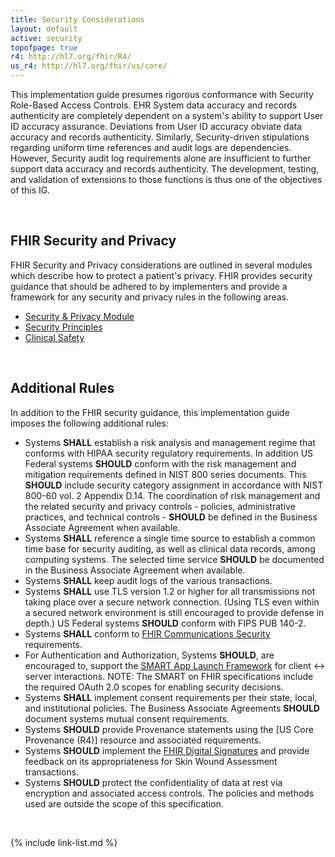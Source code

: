 ```yaml
---
title: Security Considerations
layout: default
active: security
topofpage: true
r4: http://hl7.org/fhir/R4/
us_r4: http://hl7.org/fhir/us/core/
---
```


This implementation guide presumes rigorous conformance with Security Role-Based Access Controls. EHR System data accuracy and records authenticity are completely dependent on a system's ability to support User ID accuracy assurance.  Deviations from User ID accuracy obviate data accuracy and records authenticity. Similarly, Security-driven stipulations regarding uniform time references and audit logs are dependencies. However, Security audit log requirements alone are insufficient to further support data accuracy and records authenticity. The development, testing, and validation of extensions to those functions is thus one of the objectives of this IG.

<br />

## FHIR Security and Privacy

FHIR Security and Privacy considerations are outlined in several modules which describe how to protect a patient's privacy. FHIR provides security guidance that should be adhered to by implementers and provide a framework for any security and privacy rules in the following areas.

- [Security & Privacy Module]({{site.data.fhir.path}}secpriv-module.html)
- [Security Principles]({{site.data.fhir.path}}security.html)
- [Clinical Safety]({{site.data.fhir.path}}safety.html)

<br />

## Additional Rules

In addition to the FHIR security guidance, this implementation guide imposes the following additional rules:

- Systems **SHALL** establish a risk analysis and management regime that conforms with HIPAA security regulatory requirements. In addition US Federal systems **SHOULD** conform with the risk management and mitigation requirements defined in NIST 800 series documents. This **SHOULD** include security category assignment in accordance with NIST 800-60 vol. 2 Appendix D.14. The coordination of risk management and the related security and privacy controls - policies, administrative practices, and technical controls - **SHOULD** be defined in the Business Associate Agreement when available.
- Systems **SHALL** reference a single time source to establish a common time base for security auditing, as well as clinical data records, among computing systems. The selected time service **SHOULD** be documented in the Business Associate Agreement when available.
- Systems **SHALL** keep audit logs of the various transactions.
- Systems **SHALL** use TLS version 1.2 or higher for all transmissions not taking place over a secure network connection. (Using TLS even within a secured network environment is still encouraged to provide defense in depth.) US Federal systems **SHOULD** conform with FIPS PUB 140-2.
-  Systems **SHALL** conform to [FHIR Communications Security]({{site.data.fhir.path}}security.html#http) requirements.
-  For Authentication and Authorization, Systems **SHOULD**, are encouraged to, support the [SMART App Launch Framework](http://www.hl7.org/fhir/smart-app-launch/history.cfml) for client <-> server interactions. NOTE: The SMART on FHIR specifications include the required OAuth 2.0 scopes for enabling security decisions.
-  Systems **SHALL** implement consent requirements per their state, local, and institutional policies. The Business Associate Agreements **SHOULD** document systems mutual consent requirements.
-  Systems **SHOULD** provide Provenance statements using the [US Core Provenance (R4)] resource and associated requirements.
-  Systems **SHOULD** implement the [FHIR Digital Signatures]({{site.data.fhir.path}}security.html#digital%20signatures) and provide feedback on its appropriateness for Skin Wound Assessment transactions.
-  Systems **SHOULD** protect the confidentiality of data at rest via encryption and associated access controls. The policies and methods used are outside the scope of this specification.

<br />

{% include link-list.md %}
